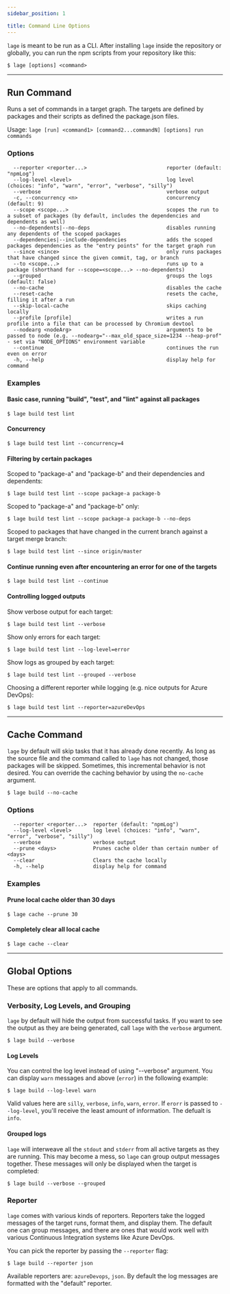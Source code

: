 ```yaml
---
sidebar_position: 1

title: Command Line Options
---
```


`lage` is meant to be run as a CLI. After installing `lage` inside the repository or globally, you can run the npm scripts from your repository like this:

```
$ lage [options] <command>
```

---

## Run Command

Runs a set of commands in a target graph. The targets are defined by packages and their scripts as defined the package.json files.

Usage: `lage [run] <command1> [command2...commandN] [options] run commands`

### Options

```
  --reporter <reporter...>                          reporter (default: "npmLog")
  --log-level <level>                               log level (choices: "info", "warn", "error", "verbose", "silly")
  --verbose                                         verbose output
  -c, --concurrency <n>                             concurrency (default: 9)
  --scope <scope...>                                scopes the run to a subset of packages (by default, includes the dependencies and dependents as well)
  --no-dependents|--no-deps                         disables running any dependents of the scoped packages
  --dependencies|--include-dependencies             adds the scoped packages dependencies as the "entry points" for the target graph run
  --since <since>                                   only runs packages that have changed since the given commit, tag, or branch
  --to <scope...>                                   runs up to a package (shorthand for --scope=<scope...> --no-dependents)
  --grouped                                         groups the logs (default: false)
  --no-cache                                        disables the cache
  --reset-cache                                     resets the cache, filling it after a run
  --skip-local-cache                                skips caching locally
  --profile [profile]                               writes a run profile into a file that can be processed by Chromium devtool
  --nodearg <nodeArg>                               arguments to be passed to node (e.g. --nodearg="--max_old_space_size=1234 --heap-prof" - set via "NODE_OPTIONS" environment variable
  --continue                                        continues the run even on error
  -h, --help                                        display help for command
```

### Examples

#### Basic case, running "build", "test", and "lint" against all packages

    $ lage build test lint

#### Concurrency

    $ lage build test lint --concurrency=4

#### Filtering by certain packages

Scoped to "package-a" and "package-b" and their dependencies and dependents:

    $ lage build test lint --scope package-a package-b

Scoped to "package-a" and "package-b" only:

    $ lage build test lint --scope package-a package-b --no-deps

Scoped to packages that have changed in the current branch against a target merge branch:

    $ lage build test lint --since origin/master

#### Continue running even after encountering an error for one of the targets

    $ lage build test lint --continue

#### Controlling logged outputs

Show verbose output for each target:

    $ lage build test lint --verbose

Show only errors for each target:

    $ lage build test lint --log-level=error

Show logs as grouped by each target:

    $ lage build test lint --grouped --verbose

Choosing a different reporter while logging (e.g. nice outputs for Azure DevOps):

    $ lage build test lint --reporter=azureDevOps

---

## Cache Command

`lage` by default will skip tasks that it has already done recently. As long as the source file and the command called to `lage` has not changed, those packages will be skipped. Sometimes, this incremental behavior is not desired. You can override the caching behavior by using the `no-cache` argument.

```
$ lage build --no-cache
```

### Options

```
  --reporter <reporter...>  reporter (default: "npmLog")
  --log-level <level>       log level (choices: "info", "warn", "error", "verbose", "silly")
  --verbose                 verbose output
  --prune <days>            Prunes cache older than certain number of <days>
  --clear                   Clears the cache locally
  -h, --help                display help for command
```

### Examples

#### Prune local cache older than 30 days

```
$ lage cache --prune 30
```

#### Completely clear all local cache

```
$ lage cache --clear
```

---

## Global Options

These are options that apply to all commands.

### Verbosity, Log Levels, and Grouping

`lage` by default will hide the output from successful tasks. If you want to see the output as they are being generated, call `lage` with the `verbose` argument.

```
$ lage build --verbose
```

#### Log Levels

You can control the log level instead of using "--verbose" argument. You can display `warn` messages and above (`error`) in the following example:

```
$ lage build --log-level warn
```

Valid values here are `silly`, `verbose`, `info`, `warn`, `error`. If `erorr` is passed to `--log-level`, you'll receive the least amount of information. The defualt is `info`.

#### Grouped logs

`lage` will interweave all the `stdout` and `stderr` from all active targets as they are running. This may become a mess, so `lage` can group output messages together. These messages will only be displayed when the target is completed:

```
$ lage build --verbose --grouped
```

### Reporter

`lage` comes with various kinds of reporters. Reporters take the logged messages of the target runs, format them, and display them. The default one can group messages, and there are ones that would work well with various Continuous Integration systems like Azure DevOps.

You can pick the reporter by passing the `--reporter` flag:

```
$ lage build --reporter json
```

Available reporters are: `azureDevops`, `json`. By default the log messages are formatted with the "default" reporter.
